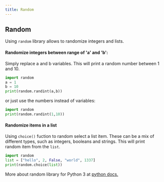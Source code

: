```yaml
---
title: Random
---
```

## Random

Using ``random`` library allows to randomize integers and lists.


#### Randomize integers between range of 'a' and 'b':

Simply replace a and b variables. This will print a random number between 1 and 10.
```python
import random
a = 1
b = 10
print(random.randint(a,b))
 ```
or just use the numbers instead of variables:
```python
import random
print(random.randint(1,10))
 ```

#### Randomize items in a list

Using ``choice()`` fuction to random select a list item. These can be a mix of different types, such as integers, booleans and strings. This will print random item from the ``list``.
```python
import random
list = ["hello", 2, False, "world", 1337]
print(random.choice(list))
```
More about random library for Python 3 at <a href='https://docs.python.org/3/library/random.html'>python docs.</a>